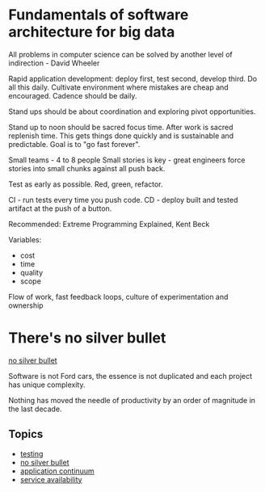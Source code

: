 # Fundamentals of software architecture for big data

All problems in computer science can be solved by another level of indirection -
David Wheeler

Rapid application development: deploy first, test second, develop third. Do all
this daily. Cultivate environment where mistakes are cheap and encouraged.
Cadence should be daily.

Stand ups should be about coordination and exploring pivot opportunities.

Stand up to noon should be sacred focus time. After work is sacred replenish
time. This gets things done quickly and is sustainable and predictable. Goal is
to "go fast forever".

Small teams - 4 to 8 people
Small stories is key - great engineers force stories into small chunks against
all push back.

Test as early as possible. Red, green, refactor.

CI - run tests every time you push code.
CD - deploy built and tested artifact at the push of a button.

Recommended: Extreme Programming Explained, Kent Beck

Variables:

- cost
- time
- quality
- scope

Flow of work, fast feedback loops, culture of experimentation and ownership

# There's no silver bullet

[no silver bullet](./no-silver-bullet.md)

Software is not Ford cars, the essence is not duplicated and each project has
unique complexity.

Nothing has moved the needle of productivity by an order of magnitude in the
last decade.

## Topics

- [testing](./testing.md)
- [no silver bullet](./no-silver-bullet.md)
- [application continuum](./application-continuum.md)
- [service availability](./service-availability.md)
